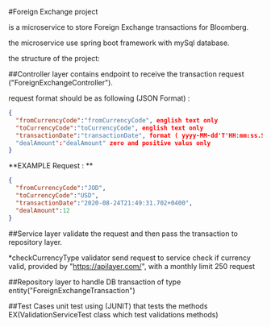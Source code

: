 #Foreign Exchange project

is a microservice to store Foreign Exchange transactions for Bloomberg.

the microservice use spring boot framework with mySql database.

the structure of the project:

##Controller layer
contains endpoint to receive the transaction request ("ForeignExchangeController").

request format should be as following (JSON Format) :

```json
{
  "fromCurrencyCode":"fromCurrencyCode", english text only
  "toCurrencyCode":"toCurrencyCode", english text only
  "transactionDate":"transactionDate", format ( yyyy-MM-dd'T'HH:mm:ss.SSSZZZZ)
  "dealAmount":"dealAmount" zero and positive valus only
}
```


**EXAMPLE Request : **

```json
{
  "fromCurrencyCode":"JOD",
  "toCurrencyCode":"USD",
  "transactionDate":"2020-08-24T21:49:31.702+0400",
  "dealAmount":12
}

```

##Service layer
validate the request and then pass the transaction to repository layer.

*checkCurrencyType validator send request to service check if currency valid, provided by "https://apilayer.com/",
with a monthly limit 250 request

##Repository layer
to handle DB transaction of type entity("ForeignExchangeTransaction")

##Test Cases
unit test using (JUNIT) that tests the methods EX(ValidationServiceTest class which test validations methods)
